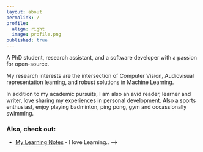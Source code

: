 ```yaml
---
layout: about
permalink: /
profile:
  align: right
  image: profile.png
published: true
---
```


A PhD student, research assistant, and a software developer with a passion for open-source. 

My research interests are the intersection of Computer Vision, Audiovisual representation learning, and robust solutions in Machine Learning. 

In addition to my academic pursuits, I am also an avid reader, learner and writer, love sharing my experiences in personal development. Also a sports enthusiast, enjoy playing badminton, ping pong, gym and occassionally swimming. 

### Also, check out: 

<!-- - [Implementations](https://github.com/jitinnair1/tail) - a list of projects I work{ed} on -->
- [My Learning Notes]('./learning-notes') - I love Learning.. -->
